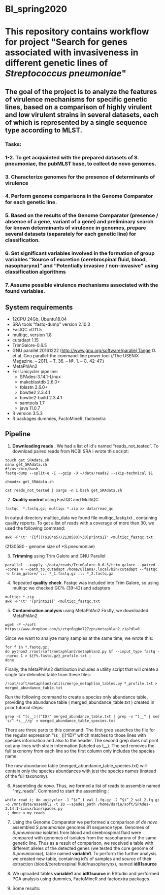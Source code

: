 # BI_spring2020
# This repository contains workflow for project "Search for genes associated with invasiveness in different genetic lines of *Streptococcus pneumoniae*"
## The goal of the project is to analyze the features of virulence mechanisms for specific genetic lines, based on a comparison of highly virulent and low virulent strains in several datasets, each of which is represented by a single sequence type according to MLST.

### Tasks:
### 1-2. To get acquainted with the prepared datasets of S. pneumoniae, the pubMLST base, to collect de novo genomes.
### 3. Characterize genomes for the presence of determinants of virulence
### 4. Perform genome comparisons in the Genome Comparator for each genetic line.
### 5. Based on the results of the Genome Comparator (presence / absence of a gene, variant of a gene) and preliminary search for known determinants of virulence in genomes, prepare several datasets (separately for each genetic line) for classification.
### 6. Set significant variables involved in the formation of group variables “Source of excretion (cerebrospinal fluid, blood, nasopharynx)” and “Potentially invasive / non-invasive” using classification algorithms
### 7. Assume possible virulence mechanisms associated with the found variables.

## System requirements
* 12CPU 24Gb, Ubuntu18.04
* SRA tools  "fastq-dump" version 2.10.3
* FastQC v0.11.5
* multiqc, version 1.8
* cutadapt 1.15
* TrimGalore-0.6.5
* GNU parallel 20161222 (http://www.gnu.org/software/parallel,Tange O. et al. Gnu parallel-the command-line power tool //The USENIX Magazine. – 2011. – Т. 36. – №. 1. – С. 42-47.)
* MetaPhlAn2
* For Unicycler pipeline:
  * SPAdes-3.14.1-Linux 
  * makeblastdb 2.6.0+
  * tblastn 2.6.0+
  * bowtie2 2.3.4.1
  * bowtie2-build 2.3.4.1
  * samtools 1.7
  * java 11.0.7
* R version 3.5.3
* R packages dummies, FactoMineR, factoextra


## Pipeline
1. __Downloading reads__ .
We had a list of id's named “reads_not_tested”. To download paired reads from NCBI SRA I wrote this script:
```{bash}
touch get_SRAdata.sh
nano get_SRAdata.sh
#!/usr/bin/bash
fastq-dump --split-e -I --gzip -O ~/data/reads2 --skip-technical $1

chmod+x get_SRAdata.sh

cat reads_not_tested | xargs -n 1 bash get_SRAdata.sh
```
2. __Quality control__ 
using FastQC and MultiQC 

```{bash}
fastqc  *.fastq.gz; multiqc *.zip >> data/read_qc
```
In output directory multiqc_data we found file multiqc_fastq.txt , containing quality reports. To get a list of reads with a coverage of more than 30, we used the following command:
```{bash}
awk -F'\t' '{if((($10*$5)/2130580)>30)print$1}' <multiqc_fastqc.txt 
```
(2130580 - genome size of *S.pneumoniae)

3. __Trimming__ using Trim Galore and GNU Parallel
```{bash}
parallel --xapply ~/data/reads/TrimGalore-0.6.5/trim_galore --paired --cores 4 --path_to_cutadapt /home/uliana/.local/bin/cutadapt --fastqc -o trim_galore/ ::: *_1.fastq.gz ::: *_2.fastq.gz
```

4. Repeated __quality check__. Fastqc was included into Trim Galore, so using multiqc we checked GC% (39-42) and adapters
```{bash}
multiqc *.zip
awk -F'\t' '{print$21}’ <multiqc_fastqc.txt 
```

5. __Contamination analysis__ using MetaPhlAn2
 Firstly, we downloaded MetaPhlAn2
```{bash}
wget -P ~/soft  https://www.dropbox.com/s/ztqr8qgbo727zpn/metaphlan2.zip?dl=0
```
Since we want to analyze many samples at the same time, we wrote this:
```{bash}
for f in *.fastq.gz;
do python2 /root/soft/metaphlan2/metaphlan2.py $f --input_type fastq --nproc 1 > ${f%.fastq.gz}_profile.txt ;
done
```
Finally, the MetaPhlAn2 distribution includes a utility script that will create a single tab-delimited table from these files:
```{bash}
/root/soft/metaphlan2/utils/merge_metaphlan_tables.py *_profile.txt > merged_abundance_table.txt
```
Run the following command to create a species only abundance table, providing the abundance table ( merged_abundance_table.txt ) created in prior tutorial steps:
```{bash}
grep -E "(s__)|(^ID)" merged_abundance_table.txt | grep -v "t__" | sed 's/^.*s__//g' > merged_abundance_table_species.txt

```
There are three parts to this command. The first grep searches the file for the regular expression "(s__)|(^ID)" which matches to those lines with species information and also to the header. The second grep does not print out any lines with strain information (labeled as t__). The sed removes the full taxonomy from each line so the first column only includes the species name.

The new abundance table (merged_abundance_table_species.txt) will contain only the species abundances with just the species names (instead of the full taxonomy).

6. Assembling *de novo*. Thus, we formed a list of reads to assemble named "my_reads".
Command to start the assembling :
```{bash}
while read i; do unicycler -1 “$i”_1_val_1.fq.gz -2 “$i”_2_val_2.fq.gz  -o /mnt/data/assembl2 -t 10 --spades_path /home/daria/soft/SPAdes-3.14.1-Linux/bin/spades.py
 ; done < my_reads
```
7. Using the Genome Comparator we performed a comparison of *de novo* assembled *S.pneumoniae* genomes 81 sequence type.
Genomes of *S.pneumoniae* isolates from blood and cerebrospinal fluid were compared with genomes of isolates from the nasopharynx of the same genetic line. Thus as a result of comparison, we received a table with different alleles of the detected genes (we tested the core genome of *S.pneumoniae*), table named __variable1__.
To perform the further analysis we created new table, containing id's of samples and source of their extraction (blood/cerebrospinal fluid/nasopharynx), named __id81source__

8. We uploaded tables __variable1__ and __id81source__ in RStudio and performed PCA analysis using  dummies, FactoMineR snd factoextra packages. 


9. Some results: 

